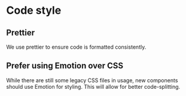 # Code style

## Prettier
We use prettier to ensure code is formatted consistently.

## Prefer using Emotion over CSS
While there are still some legacy CSS files in usage, new components should use Emotion for styling. This will allow for better code-splitting.

